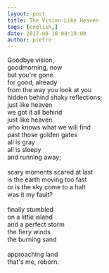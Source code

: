 ```yaml
---
layout: post
title: The Vision Like Heaven
tags: [english,]
date: 2017-08-18 08:19:00
author: pietro
---
```

Goodbye vision,<br/>goodmorning, now<br/>but you're gone<br/>for good, already<br/>from the way you look at you<br/>hidden behind shaky reflections;<br/>just like heaven<br/>we got it all behind<br/>just like heaven<br/>who knows what we will find<br/>past those golden gates<br/>all is gray<br/>all is sleepy<br/>and running away;<br/><br/>scary moments scared at last<br/>is the earth moving too fast<br/>or is the sky come to a halt<br/>was it my fault?<br/><br/>finally stumbled<br/>on a little island<br/>and a perfect storm<br/>the fiery winds<br/>the burning sand<br/><br/>approaching land<br/>that's me, reborn.
